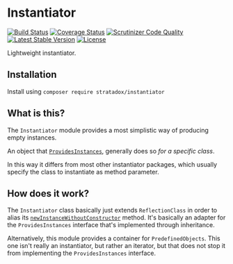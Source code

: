 # Instantiator

[![Build Status](https://travis-ci.org/Stratadox/Instantiator.svg?branch=master)](https://travis-ci.org/Stratadox/Instantiator)
[![Coverage Status](https://coveralls.io/repos/github/Stratadox/Instantiator/badge.svg?branch=master)](https://coveralls.io/github/Stratadox/Instantiator?branch=master)
[![Scrutinizer Code Quality](https://scrutinizer-ci.com/g/Stratadox/Instantiator/badges/quality-score.png?b=master)](https://scrutinizer-ci.com/g/Stratadox/Instantiator/?branch=master)
[![Latest Stable Version](https://poser.pugx.org/stratadox/instantiator/v/stable)](https://packagist.org/packages/stratadox/instantiator)
[![License](https://poser.pugx.org/stratadox/instantiator/license)](https://packagist.org/packages/stratadox/instantiator)

Lightweight instantiator.

## Installation

Install using `composer require stratadox/instantiator`

## What is this?

The `Instantiator` module provides a most simplistic way of producing empty 
instances.

An object that [`ProvidesInstances`](https://github.com/Stratadox/Instantiator/blob/master/contract/ProvidesInstances.php), 
generally does so *for a specific class*.

In this way it differs from most other instantiator packages, which usually 
specify the class to instantiate as method parameter.

## How does it work?

The `Instantiator` class basically just extends `ReflectionClass` in order to
alias its [`newInstanceWithoutConstructor`](http://php.net/manual/en/reflectionclass.newinstancewithoutconstructor.php)
method. It's basically an adapter for the `ProvidesInstances` interface that's
implemented through inheritance.

Alternatively, this module provides a container for `PredefinedObjects`. This
one isn't really an instantiator, but rather an iterator, but that does not stop
it from implementing the `ProvidesInstances` interface.
